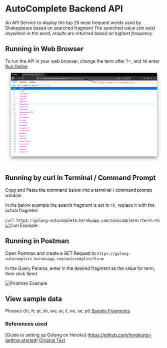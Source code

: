 
# AutoComplete Backend API
An API Service to display the top 25 most frequent words used by Shakespeare based on searched fragment
_The searched value can exist anywhere in the word, results are returned based on highest frequency_


## Running in Web Browser
To run the API in your web browser, change the term after ?=, and hit enter [Run Online](https://golang-autocomplete.herokuapp.com/autocomplete?term=th)
![Web Example](https://github.com/sriv97/Golang_AutoComplete/blob/master/images/web.png)


## Running by curl in Terminal / Command Prompt
Copy and Paste the command below into a terminal / command prompt window

In the below example the search fragment is set to ```th```, replace it with the actual fragment

```curl https://golang-autocomplete.herokuapp.com/autocomplete\?term\=th```
![Curl Example](https://github.com/sriv97/Golang_AutoComplete/blob/master/images/curl.png)

## Running in Postman

Open Postman and create a GET Request to 
```https://golang-autocomplete.herokuapp.com/autocomplete?term```

In the Query Params, enter in the desired fragment as the value for term, then click Send

![Postman Example](https://github.com/sriv97/Golang_AutoComplete/blob/master/images/postman.png)

## View sample data
Phrases (th, fr, pi, sh, wu, ar, il, ne, se, pl) [Sample Fragments](https://github.com/sriv97/Golang_AutoComplete/blob/master/results.md)


### References used
[Guide to setting up Golang on Heroku] (https://github.com/heroku/go-getting-started)
[Original Text](https://github.com/sriv97/Golang_AutoComplete/blob/master/shakespeare-complete.txt)
